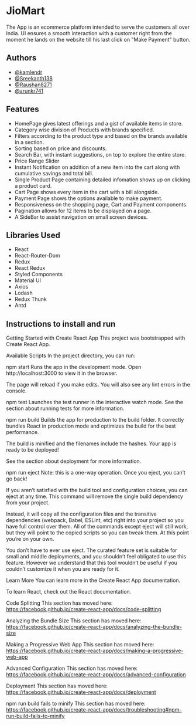 
# JioMart
The App is an ecommerce platform intended to serve the customers all over India. UI ensures
 a smooth interaction with a customer right from the moment he lands on the website till his last click on "Make Payment"
 button. 
## Authors

- [@kamlendr](https://github.com/kamlendr)
- [@Sreekanth138](https://github.com/Sreekanth138)
- [@Raushan8271](https://github.com/Raushan8271)
- [@arunkr741](https://github.com/arunkr741)

  
## Features

- HomePage gives latest offerings and a gist of available items in store.
- Category wise division of Products with brands specified.
- Filters according to the product type and based on the brands available in a section.
- Sorting based on price and discounts.
- Search Bar, with instant suggestions, on top to explore the entire store.
- Price Range Slider
- Instant Notification on addition of a new item into the cart along with cumulative savings and total bill.
- Single Product Page containing detailed infomation shows up on clicking a product card.
- Cart Page shows every item in the cart with a bill alongside.
- Payment Page shows the options available to make payment.
- Responsiveness on the shopping page, Cart and Payment components.
- Pagination allows for 12 items to be displayed on a page.
- A SideBar to assist navigation on small screen devices.
  
## Libraries Used

- React
- React-Router-Dom
- Redux
- React Redux
- Styled Components
- Material UI
- Axios
- Lodash
- Redux Thunk
- Antd

## Instructions to install and run
Getting Started with Create React App
This project was bootstrapped with Create React App.

Available Scripts
In the project directory, you can run:

npm start
Runs the app in the development mode.
Open http://localhost:3000 to view it in the browser.

The page will reload if you make edits.
You will also see any lint errors in the console.

npm test
Launches the test runner in the interactive watch mode.
See the section about running tests for more information.

npm run build
Builds the app for production to the build folder.
It correctly bundles React in production mode and optimizes the build for the best performance.

The build is minified and the filenames include the hashes.
Your app is ready to be deployed!

See the section about deployment for more information.

npm run eject
Note: this is a one-way operation. Once you eject, you can’t go back!

If you aren’t satisfied with the build tool and configuration choices, you can eject at any time. This command will remove the single build dependency from your project.

Instead, it will copy all the configuration files and the transitive dependencies (webpack, Babel, ESLint, etc) right into your project so you have full control over them. All of the commands except eject will still work, but they will point to the copied scripts so you can tweak them. At this point you’re on your own.

You don’t have to ever use eject. The curated feature set is suitable for small and middle deployments, and you shouldn’t feel obligated to use this feature. However we understand that this tool wouldn’t be useful if you couldn’t customize it when you are ready for it.

Learn More
You can learn more in the Create React App documentation.

To learn React, check out the React documentation.

Code Splitting
This section has moved here: https://facebook.github.io/create-react-app/docs/code-splitting

Analyzing the Bundle Size
This section has moved here: https://facebook.github.io/create-react-app/docs/analyzing-the-bundle-size

Making a Progressive Web App
This section has moved here: https://facebook.github.io/create-react-app/docs/making-a-progressive-web-app

Advanced Configuration
This section has moved here: https://facebook.github.io/create-react-app/docs/advanced-configuration

Deployment
This section has moved here: https://facebook.github.io/create-react-app/docs/deployment

npm run build fails to minify
This section has moved here: https://facebook.github.io/create-react-app/docs/troubleshooting#npm-run-build-fails-to-minify

